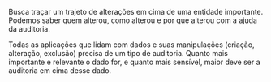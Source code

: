 
Busca traçar um trajeto de alterações em cima de uma entidade importante. Podemos saber quem alterou, como alterou e por que alterou com a ajuda da auditoria.

Todas as aplicações que lidam com dados e suas manipulações (criação, alteração, exclusão) precisa de um tipo de auditoria. Quanto mais importante e relevante o dado for, e quanto mais sensível, maior deve ser a auditoria em cima desse dado.